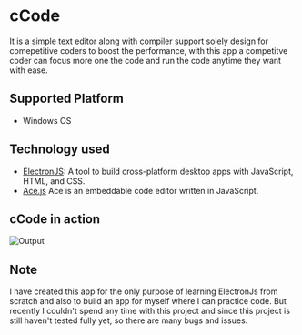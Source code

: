# cCode

It is a simple text editor along with compiler support solely design for comepetitive coders to boost the performance, with this app a competitve coder can focus more one the code and run the code anytime they want with ease.

## Supported Platform
* Windows OS

## Technology used
* [ElectronJS](https://www.electronjs.org/):
A tool to build cross-platform desktop apps with JavaScript, HTML, and CSS.
* [Ace.js](https://ace.c9.io/)
Ace is an embeddable code editor written in JavaScript.

## cCode in action
![Output](https://user-images.githubusercontent.com/27717975/100742413-c4b87780-3400-11eb-8c9e-058a9683ff06.gif)

## Note
I have created this app for the only purpose of learning ElectronJs from scratch and also to build an app for myself where I can practice code. But recently I couldn't spend any time with this project and since this project is still haven't tested fully yet, so there are many bugs and issues. 

